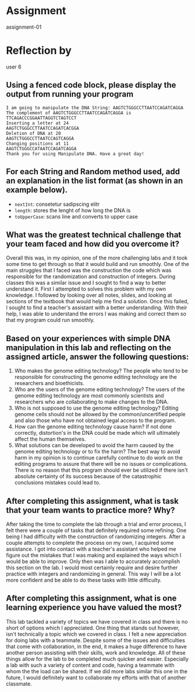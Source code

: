 # Assignment

assignment-01

# Reflection by

user 6

## Using a fenced code block, please display the output from running your program

```Thu Oct 10 04:13:22 GMT 2019
I am going to manipulate the DNA String: AAGTCTGGGCCTTAATCCAGATCAGGA
The complement of AAGTCTGGGCCTTAATCCAGATCAGGA is TTCAGACCCGGAATTAGGTCTAGTCCT
Inserting a letter at 24
AAGTCTGGGCCTTAATCCAGATCACGGA
Deletion of DNA at 20
AAGTCTGGGCCTTAATCCAGTCAGGA
Changing positions at 11
AAGTCTGGGCCATAATCCAGATCAGGA
Thank you for using Manipulate DNA. Have a great day!
```

## For each String and Random method used, add an explanation in the list format (as shown in an example below).

- `nextInt`: consetetur sadipscing elitr
- `length`: stores the lenght of how long the DNA is
- `toUpperCase`: scans line and converts to upper case


## What was the greatest technical challenge that your team faced and how did you overcome it?
Overall this was, in my opinion, one of the more challenging labs and it took some time to get through so that it would build and run smoothly. One of the main struggles that I faced was the construction the code which was responsible for the randomization and construction of integers. During classes this was a similar issue and I sought to find a way to better understand it. First I attempted to solves this problem with my own knowledge. I followed by looking over all notes, slides, and looking at sections of the textbook that would help me find a solution. Once this failed, I sought to find a teacher's assistant with a better understanding. With their help, I was able to understand the errors I was making and correct them so that my program could run smoothly.

## Based on your experiences with simple DNA manipulation in this lab and reflecting on the assigned article, answer the following questions:

1. Who makes the genome editing technology?
The people who tend to be responsible for constructing the genome editing technology are the researchers and bioethicists.
2. Who are the users of the genome editing technology?
The users of the genome editing technology are most commonly scientists and researchers who are collaborating to make changes to the DNA.
3. Who is not supposed to use the genome editing technology?
Editing genome cells should not be allowed by the common/uncertified people and also those who have not obtained legal access to the program.
4. How can the genome editing technology cause harm?
If not done correctly, distortion's in the DNA could be made which will ultimately affect the human themselves.
5. What solutions can be developed to avoid the harm caused by the genome editing technology or to fix the harm?
The best way to avoid harm in my opinion is to continue carefully continue to do work on the editing programs to assure that there will be no issues or complications. There is no reason that this program should ever be utilized if there isn't absolute certainty of its success because of the catastrophic conclusions mistakes could lead to.

## After completing this assignment, what is task that your team wants to practice more? Why?
After taking the time to complete the lab through a trial and error process, I felt there were a couple of tasks that definitely required some refining. One being I had difficulty with the construction of randomizing integers. After a couple attempts to complete the process on my own, I acquired some assistance. I got into contact with a teacher's assistant who helped me figure out the mistakes that I was making and explained the ways which I would be able to improve. Only then was I able to accurately accomplish this section on the lab. I would most certainly require and desire further practice with integers and randomizing in general. This way I will be a lot more confident and be able to do these tasks with little difficulty.

## After completing this assignment, what is one learning experience you have valued the most?
This lab tackled a variety of topics we have covered in class and there is no short of options which I appreciated. One thing that stands out however, isn't technically a topic which we covered in class. I felt a new appreciation for doing labs with a teammate. Despite some of the issues and difficulties that come with collaboration, in the end, it makes a huge difference to have another person assisting with their skills, work and knowledge. All of these things allow for the lab to be completed much quicker and easier. Especially a lab with such a variety of content and code, having a teammate with whom the the load can be shared. If we did more labs similar this one in the future, I would definitely want to collaborate my efforts with that of another classmate.
